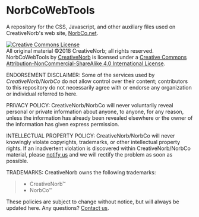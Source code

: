 # NorbCoWebTools
<p>
  A repository for the CSS, Javascript, and other auxiliary files used on CreativeNorb's web site, <a href="http://www.NorbCo.net">NorbCo.net</a>.
</p>
<p>
  <a rel="license" href="http://creativecommons.org/licenses/by-nc-sa/4.0/"><img alt="Creative Commons License" style="border-width:0" src="https://i.creativecommons.org/l/by-nc-sa/4.0/88x31.png" /></a><br /><span xmlns:dct="http://purl.org/dc/terms/" href="http://purl.org/dc/dcmitype/Text" property="dct:title" rel="dct:type">All original material &copy;2018 CreativeNorb; all rights reserved. NorbCoWebTools</span> by <a xmlns:cc="http://creativecommons.org/ns#" href="https://www.norbco.net" property="cc:attributionName" rel="cc:attributionURL">CreativeNorb</a> is licensed under a <a rel="license" href="http://creativecommons.org/licenses/by-nc-sa/4.0/">Creative Commons Attribution-NonCommercial-ShareAlike 4.0 International License</a>.
</p>
<p>
	ENDORSEMENT DISCLAIMER: Some of the services used by <em>CreativeNorb/NorbCo</em> do not allow control over their content; contributors to this repository do not necessarily agree with or endorse any organization or individual referred to here.
</p>
<p>
  PRIVACY POLICY: CreativeNorb/NorbCo will never voluntarily reveal personal or private information about anyone, to anyone, for any reason, unless the information has already been revealed elsewhere or the owner of the information has given express permission.
</p>
<p>
  INTELLECTUAL PROPERTY POLICY: CreativeNorb/NorbCo will never knowingly violate copyrights, trademarks, or other intellectual property rights. If an inadvertent violation is discovered within CreativeNorb/NorbCo material, please <a href="mailto:policy@norbco.net?subject=Intellectual%20Property%20Query" target="_blank">notify us</a> and we will rectify the problem as soon as possible.
</p>
<p>
	TRADEMARKS: CreativeNorb owns the following trademarks:
</p>
<blockquote>
	<ul>
		<li>
			CreativeNorb&trade;
		</li>
		<li>
			NorbCo&trade;
		</li>
	</ul>
</blockquote>
<p>
	These policies are subject to change without notice, but will always be updated here. Any questions? <a href="mailto:policy@norbco.net?subject=Website%20Policy%20Query" target="_blank">Contact us</a>.
</p>
